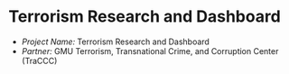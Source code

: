 # Terrorism Research and Dashboard


- *Project Name:* Terrorism Research and Dashboard
- *Partner:* GMU Terrorism, Transnational Crime, and Corruption Center (TraCCC)
